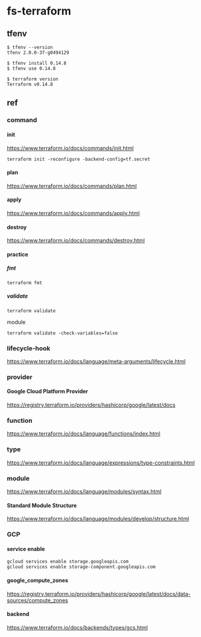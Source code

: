 # fs-terraform

## tfenv

```
$ tfenv --version
tfenv 2.0.0-37-g0494129
```

```
$ tfenv install 0.14.8
$ tfenv use 0.14.8
```

```
$ terraform version
Terraform v0.14.8
```

## ref

### command
#### init
https://www.terraform.io/docs/commands/init.html

```
terraform init -reconfigure -backend-config=tf.secret
```

#### plan
https://www.terraform.io/docs/commands/plan.html

#### apply
https://www.terraform.io/docs/commands/apply.html

#### destroy
https://www.terraform.io/docs/commands/destroy.html

#### practice
##### fmt

```
terraform fmt
```

##### validate

```
terraform validate
```

module

```
terraform validate -check-variables=false
```

### lifecycle-hook
https://www.terraform.io/docs/language/meta-arguments/lifecycle.html

### provider

#### Google Cloud Platform Provider
https://registry.terraform.io/providers/hashicorp/google/latest/docs

### function
https://www.terraform.io/docs/language/functions/index.html

### type
https://www.terraform.io/docs/language/expressions/type-constraints.html

### module
https://www.terraform.io/docs/language/modules/syntax.html

#### Standard Module Structure
https://www.terraform.io/docs/language/modules/develop/structure.html

### GCP

#### service enable

```
gcloud services enable storage.googleapis.com
gcloud services enable storage-component.googleapis.com
```

#### google_compute_zones
https://registry.terraform.io/providers/hashicorp/google/latest/docs/data-sources/compute_zones

#### backend
https://www.terraform.io/docs/backends/types/gcs.html
